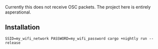 Currently this does not receive OSC packets. The project here is entirely asperational.

## Installation

`SSID=my_wifi_network PASSWORD=my_wifi_password cargo +nightly run --release`
